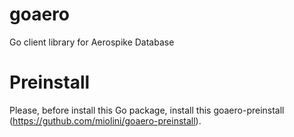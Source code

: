 goaero
======

Go client library for Aerospike Database

# Preinstall

Please, before install this Go package, install this goaero-preinstall (https://guthub.com/miolini/goaero-preinstall).
